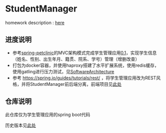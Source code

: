 # StudentManager

homework description : [here](https://github.com/njuics/sa-2021/wiki/%E4%BD%9C%E4%B8%9A)

## 进度说明

- 参考[spring-petclinic](https://github.com/spring-projects/spring-petclinic)的MVC架构模式完成学生管理应用[0.1](https://github.com/youngstudent2/StudentManager/releases/tag/0.1)，实现学生信息（姓名、性别、出生年月、籍贯、院系、学号）管理（增删改查）
- 打包为docker容器，并使用haproxy搭建了水平扩展系统，使用redis缓存，使用gatling进行压力测试，见[SoftwareArchitecture](https://github.com/youngstudent2/SoftwareArchitecture)
- 参考 https://spring.io/guides/tutorials/rest/ ，将学⽣管理应⽤改为REST风格，并将StudentManager前后端分离，前端项目见[此处](https://github.com/youngstudent2/StudentManager-front)

## 仓库说明

此仓库仅为学生管理应用的spring boot代码

历史版本见[此处](https://github.com/youngstudent2/StudentManager/releases)


